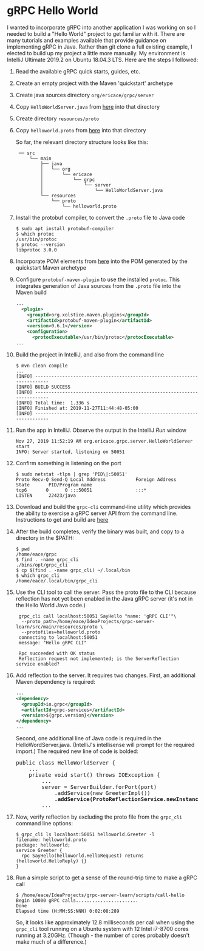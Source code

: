 # gRPC Hello World

I wanted to incorporate gRPC into another application I was working on so I needed to build a "Hello World" project to get familiar with it. There are many tutorials and examples available that provide guidance on implementing gRPC in Java. Rather than git clone a full existing example, I elected to build up my project a little more manually. My environment is IntelliJ Ultimate 2019.2 on Ubuntu 18.04.3 LTS. Here are the steps I followed:

1. Read the available gRPC quick starts, guides, etc.
2. Create an empty project with the Maven 'quickstart' archetype
3. Create java sources directory `org/ericace/grpc/server`
4. Copy `HelloWorldServer.java` from [here](https://github.com/grpc/grpc-java/blob/master/examples/src/main/java/io/grpc/examples/helloworld) into that directory
5. Create directory `resources/proto`
6. Copy `helloworld.proto` from [here](https://github.com/grpc/grpc-java/blob/81da3eb95be37fa0647ce8da2e19de96ab84c600/examples/src/main/proto) into that directory

    So far, the relevant directory structure looks like this:
    ```
     ── src
         └── main
             ├── java
             │   └── org
             │       └── ericace
             │           └── grpc
             │               └── server
             │                   └── HelloWorldServer.java
             └── resources
                 └── proto
                     └── helloworld.proto
    ```
7. Install the protobuf compiler, to convert the `.proto` file to Java code
    ```shell script
    $ sudo apt install protobuf-compiler
    $ which protoc
    /usr/bin/protoc
    $ protoc --version
    libprotoc 3.0.0
    ```
8. Incorporate POM elements from [here](https://github.com/grpc/grpc-java/blob/master/examples/pom.xml) into the POM generated by the quickstart Maven archetype
9. Configure `protobuf-maven-plugin` to  use the installed `protoc`. This integrates generation of Java sources from the `.proto` file into the Maven build
    ```xml
    ...
      <plugin>
        <groupId>org.xolstice.maven.plugins</groupId>
        <artifactId>protobuf-maven-plugin</artifactId>
        <version>0.6.1</version>
        <configuration>
          <protocExecutable>/usr/bin/protoc</protocExecutable>
    ...
    ```
10. Build the project in IntelliJ, and also from the command line
    ```shell script
    $ mvn clean compile
    ...
    [INFO] ------------------------------------------------------------------------
    [INFO] BUILD SUCCESS
    [INFO] ------------------------------------------------------------------------
    [INFO] Total time:  1.336 s
    [INFO] Finished at: 2019-11-27T11:44:48-05:00
    [INFO] ------------------------------------------------------------------------
    ```
11. Run the app in IntelliJ. Observe the output in the IntelliJ _Run_ window
    ```
    Nov 27, 2019 11:52:19 AM org.ericace.grpc.server.HelloWorldServer start
    INFO: Server started, listening on 50051
    ```
12. Confirm something is listening on the port
    ```
    $ sudo netstat -tlpn | grep 'PID\|:50051'
    Proto Recv-Q Send-Q Local Address           Foreign Address         State       PID/Program name    
    tcp6       0      0 :::50051                :::*                    LISTEN      22423/java 
    ```
13. Download and build the `grpc-cli` command-line utility which provides the ability to exercise a gRPC server API from the command line. Instructions to get and build are [here](https://github.com/grpc/grpc/blob/master/BUILDING.md)

14. After the build completes, verify the binary was built, and copy to a directory in the $PATH:
    ```shell script
    $ pwd
    /home/eace/grpc
    $ find . -name grpc_cli
    ./bins/opt/grpc_cli
    $ cp $(find . -name grpc_cli) ~/.local/bin
    $ which grpc_cli
    /home/eace/.local/bin/grpc_cli
    ```
15. Use the CLI tool to call the server. Pass the proto file to the CLI because reflection has not yet been enabled in the Java gRPC server (it's not in the Hello World Java code.)
    ```shell script
     grpc_cli call localhost:50051 SayHello "name: 'gRPC CLI'"\
      --proto_path=/home/eace/IdeaProjects/grpc-server-learn/src/main/resources/proto \
      --protofiles=helloworld.proto
     connecting to localhost:50051
     message: "Hello gRPC CLI"

     Rpc succeeded with OK status
     Reflection request not implemented; is the ServerReflection service enabled?
    ```
16. Add reflection to the server. It requires two changes. First, an additional Maven dependency is required:
    ```xml
    ...
    <dependency>
      <groupId>io.grpc</groupId>
      <artifactId>grpc-services</artifactId>
      <version>${grpc.version}</version>
    </dependency>
    ...
    ```
    Second, one additional line of Java code is required in the HelloWordServer.java. (IntelliJ's intellisense will prompt for the required import.) The required new line of code is bolded:
    <pre>
    public class HelloWorldServer {
        ...
        private void start() throws IOException {
            ...
            server = ServerBuilder.forPort(port)
                .addService(new GreeterImpl())
                <b>.addService(ProtoReflectionService.newInstance())</b>
            ...
    </pre>
17. Now, verify reflection by excluding the proto file from the `grpc_cli` command line options:
    ```shell script
    $ grpc_cli ls localhost:50051 helloworld.Greeter -l
    filename: helloworld.proto
    package: helloworld;
    service Greeter {
      rpc SayHello(helloworld.HelloRequest) returns (helloworld.HelloReply) {}
    }
    ```
18. Run a simple script to get a sense of the round-trip time to make a gRPC call
    ```shell script
    $ /home/eace/IdeaProjects/grpc-server-learn/scripts/call-hello
    Begin 10000 gRPC calls.......................
    Done
    Elapsed time (H:MM:SS:NNN) 0:02:08:289
    ```
    So, it looks like approximately 12.8 milliseconds per call when using the `grpc_cli` tool running on a Ubuntu system with 12 Intel i7-8700 cores running at 3.20GHz. (Though - the number of cores probably doesn't make much of a difference.)
